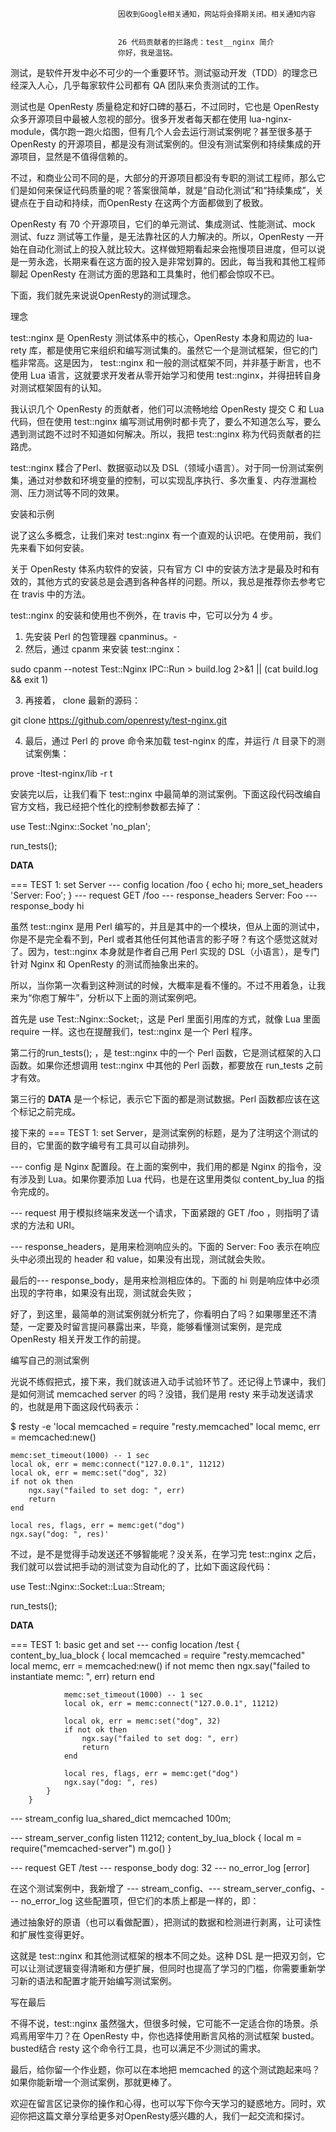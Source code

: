 
                            
                            因收到Google相关通知，网站将会择期关闭。相关通知内容
                            
                            
                            26 代码贡献者的拦路虎：test__nginx 简介
                            你好，我是温铭。

测试，是软件开发中必不可少的一个重要环节。测试驱动开发（TDD）的理念已经深入人心，几乎每家软件公司都有 QA 团队来负责测试的工作。

测试也是 OpenResty 质量稳定和好口碑的基石，不过同时，它也是 OpenResty 众多开源项目中最被人忽视的部分。很多开发者每天都在使用 lua-nginx-module，偶尔跑一跑火焰图，但有几个人会去运行测试案例呢？甚至很多基于 OpenResty 的开源项目，都是没有测试案例的。但没有测试案例和持续集成的开源项目，显然是不值得信赖的。

不过，和商业公司不同的是，大部分的开源项目都没有专职的测试工程师，那么它们是如何来保证代码质量的呢？答案很简单，就是“自动化测试”和“持续集成”，关键点在于自动和持续，而OpenResty 在这两个方面都做到了极致。

OpenResty 有 70 个开源项目，它们的单元测试、集成测试、性能测试、mock 测试、fuzz 测试等工作量，是无法靠社区的人力解决的。所以，OpenResty 一开始在自动化测试上的投入就比较大。这样做短期看起来会拖慢项目进度，但可以说是一劳永逸，长期来看在这方面的投入是非常划算的。因此，每当我和其他工程师聊起 OpenResty 在测试方面的思路和工具集时，他们都会惊叹不已。

下面，我们就先来说说OpenResty的测试理念。

理念

test::nginx 是 OpenResty 测试体系中的核心，OpenResty 本身和周边的 lua-rety 库，都是使用它来组织和编写测试集的。虽然它一个是测试框架，但它的门槛非常高。这是因为， test::nginx 和一般的测试框架不同，并非基于断言，也不使用 Lua 语言，这就要求开发者从零开始学习和使用 test::nginx，并得扭转自身对测试框架固有的认知。

我认识几个 OpenResty 的贡献者，他们可以流畅地给 OpenResty 提交 C 和 Lua 代码，但在使用 test::nginx 编写测试用例时都卡壳了，要么不知道怎么写，要么遇到测试跑不过时不知道如何解决。所以，我把 test::nginx 称为代码贡献者的拦路虎。

test::nginx 糅合了Perl、数据驱动以及 DSL（领域小语言）。对于同一份测试案例集，通过对参数和环境变量的控制，可以实现乱序执行、多次重复、内存泄漏检测、压力测试等不同的效果。

安装和示例

说了这么多概念，让我们来对 test::nginx 有一个直观的认识吧。在使用前，我们先来看下如何安装。

关于 OpenResty 体系内软件的安装，只有官方 CI 中的安装方法才是最及时和有效的，其他方式的安装总是会遇到各种各样的问题。所以，我总是推荐你去参考它在 travis 中的方法。

test::nginx 的安装和使用也不例外，在 travis 中，它可以分为 4 步。

1. 先安装 Perl 的包管理器 cpanminus。-
2. 然后，通过 cpanm 来安装 test::nginx：

sudo cpanm --notest Test::Nginx IPC::Run > build.log 2>&1 || (cat build.log && exit 1)


3. 再接着， clone 最新的源码：

git clone https://github.com/openresty/test-nginx.git


4. 最后，通过 Perl 的 prove 命令来加载 test-nginx 的库，并运行 /t 目录下的测试案例集：

prove -Itest-nginx/lib -r t


安装完以后，让我们看下 test::nginx 中最简单的测试案例。下面这段代码改编自官方文档，我已经把个性化的控制参数都去掉了：

use Test::Nginx::Socket 'no_plan';


run_tests();

__DATA__

=== TEST 1: set Server
--- config
    location /foo {
        echo hi;
        more_set_headers 'Server: Foo';
    }
--- request
    GET /foo
--- response_headers
Server: Foo
--- response_body
hi


虽然 test::nginx 是用 Perl 编写的，并且是其中的一个模块，但从上面的测试中，你是不是完全看不到，Perl 或者其他任何其他语言的影子呀？有这个感觉这就对了。因为，test::nginx 本身就是作者自己用 Perl 实现的 DSL（小语言），是专门针对 Nginx 和 OpenResty 的测试而抽象出来的。

所以，当你第一次看到这种测试的时候，大概率是看不懂的。不过不用着急，让我来为“你庖丁解牛”，分析以下上面的测试案例吧。

首先是 use Test::Nginx::Socket;，这是 Perl 里面引用库的方式，就像 Lua 里面 require 一样。这也在提醒我们，test::nginx 是一个 Perl 程序。

第二行的run_tests(); ，是 test::nginx 中的一个 Perl 函数，它是测试框架的入口函数。如果你还想调用 test::nginx 中其他的 Perl 函数，都要放在 run_tests 之前才有效。

第三行的 __DATA__ 是一个标记，表示它下面的都是测试数据。Perl 函数都应该在这个标记之前完成。

接下来的 === TEST 1: set Server，是测试案例的标题，是为了注明这个测试的目的，它里面的数字编号有工具可以自动排列。

--- config 是 Nginx 配置段。在上面的案例中，我们用的都是 Nginx 的指令，没有涉及到 Lua。如果你要添加 Lua 代码，也是在这里用类似 content_by_lua 的指令完成的。

--- request 用于模拟终端来发送一个请求，下面紧跟的 GET /foo ，则指明了请求的方法和 URI。

--- response_headers，是用来检测响应头的。下面的 Server: Foo 表示在响应头中必须出现的 header 和 value，如果没有出现，测试就会失败。

最后的--- response_body，是用来检测相应体的。下面的 hi 则是响应体中必须出现的字符串，如果没有出现，测试就会失败；

好了，到这里，最简单的测试案例就分析完了，你看明白了吗？如果哪里还不清楚，一定要及时留言提问暴露出来，毕竟，能够看懂测试案例，是完成 OpenResty 相关开发工作的前提。

编写自己的测试案例

光说不练假把式，接下来，我们就该进入动手试验环节了。还记得上节课中，我们是如何测试 memcached server 的吗？没错，我们是用 resty 来手动发送请求的，也就是用下面这段代码表示：

$ resty -e 'local memcached = require "resty.memcached"
    local memc, err = memcached:new()

    memc:set_timeout(1000) -- 1 sec
    local ok, err = memc:connect("127.0.0.1", 11212)
    local ok, err = memc:set("dog", 32)
    if not ok then
        ngx.say("failed to set dog: ", err)
        return
    end

    local res, flags, err = memc:get("dog")
    ngx.say("dog: ", res)'


不过，是不是觉得手动发送还不够智能呢？没关系，在学习完 test::nginx 之后，我们就可以尝试把手动的测试变为自动化的了，比如下面这段代码：

use Test::Nginx::Socket::Lua::Stream;

run_tests();

__DATA__

=== TEST 1: basic get and set
--- config
        location /test {
            content_by_lua_block {
                local memcached = require "resty.memcached"
                local memc, err = memcached:new()
                if not memc then
                    ngx.say("failed to instantiate memc: ", err)
                    return
                end

                memc:set_timeout(1000) -- 1 sec
                local ok, err = memc:connect("127.0.0.1", 11212)

                local ok, err = memc:set("dog", 32)
                if not ok then
                    ngx.say("failed to set dog: ", err)
                    return
                end

                local res, flags, err = memc:get("dog")
                ngx.say("dog: ", res)
            }
        }

--- stream_config
    lua_shared_dict memcached 100m;

--- stream_server_config
    listen 11212;
    content_by_lua_block {
        local m = require("memcached-server")
        m.go()
    }

--- request
GET /test
--- response_body
dog: 32
--- no_error_log
[error]


在这个测试案例中，我新增了 --- stream_config、--- stream_server_config、--- no_error_log 这些配置项，但它们的本质上都是一样的，即：

通过抽象好的原语（也可以看做配置），把测试的数据和检测进行剥离，让可读性和扩展性变得更好。

这就是 test::nginx 和其他测试框架的根本不同之处。这种 DSL 是一把双刃剑，它可以让测试逻辑变得清晰和方便扩展，但同时也提高了学习的门槛，你需要重新学习新的语法和配置才能开始编写测试案例。

写在最后

不得不说，test::nginx 虽然强大，但很多时候，它可能不一定适合你的场景。杀鸡焉用宰牛刀？在 OpenResty 中，你也选择使用断言风格的测试框架 busted。busted结合 resty 这个命令行工具，也可以满足不少测试的需求。

最后，给你留一个作业题，你可以在本地把 memcached 的这个测试跑起来吗？如果你能新增一个测试案例，那就更棒了。

欢迎在留言区记录你的操作和心得，也可以写下你今天学习的疑惑地方。同时，欢迎你把这篇文章分享给更多对OpenResty感兴趣的人，我们一起交流和探讨。

                        
                        
                            